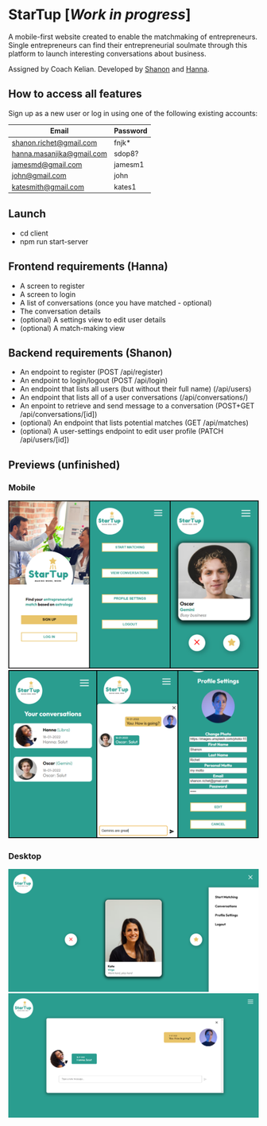 # StarTup [*Work in progress*]

A mobile-first website created to enable the matchmaking of entrepreneurs. Single entrepreneurs can find their entrepreneurial soulmate through this platform to launch interesting conversations about business.

Assigned by Coach Kelian. Developed by [Shanon](https://github.com/shanon-richet) and [Hanna](https://github.com/hanjika).

## How to access all features

Sign up as a new user or log in using one of the following existing accounts:

| Email    | Password |
|----------|----------|
| shanon.richet@gmail.com | fnjk*  |
| hanna.masanjika@gmail.com | sdop8? |
| jamesmd@gmail.com | jamesm1 |
| john@gmail.com | john |
| katesmith@gmail.com | kates1 |

## Launch 
- cd client
- npm run start-server

## Frontend requirements (Hanna)
- A screen to register
- A screen to login
- A list of conversations (once you have matched - optional)
- The conversation details
- (optional) A settings view to edit user details
- (optional) A match-making view

## Backend requirements (Shanon)
- An endpoint to register (POST /api/register)
- An endpoint to login/logout (POST /api/login)
- An endpoint that lists all users (but without their full name) (/api/users)
- An endpoint that lists all of a user conversations (/api/conversations/)
- An enpoint to retrieve and send message to a conversation (POST+GET /api/conversations/[id])
- (optional) An endpoint that lists potential matches (GET /api/matches)
- (optional) A user-settings endpoint to edit user profile (PATCH /api/users/[id])

## Previews (unfinished)

### Mobile

![Mobile previews](images-readme/mobile_previews_1.png)
![Mobile previews](images-readme/mobile_previews_2.png)

### Desktop

![Desktop matching](images-readme/desktop_matching.png)
![Desktop conversation](images-readme/desktop_conversation.png)

